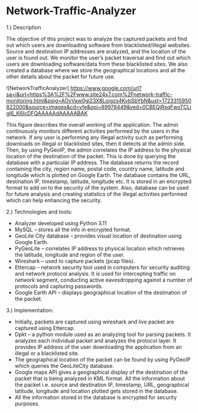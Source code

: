 # Network-Traffic-Analyzer

1.) Description

The objective of this project was to analyze the captured packets and find out which users are downloading software from blacklisted/illegal websites. Source and destination IP addresses are analyzed, and the location of the user is found out. We monitor the user’s packet traversal and find out which users are downloading software/data from these blacklisted sites. We also created a database where we store the geographical locations and all the other details about the packet for future use.

![NetworkTrafficAnalyzer] https://www.google.com/url?sa=i&url=https%3A%2F%2Fwww.site24x7.com%2Fnetwork-traffic-monitoring.html&psig=AOvVaw0gl23X8Loigzs4KvbSbYbN&ust=1723315950822000&source=images&cd=vfe&opi=89978449&ved=0CBEQjRxqFwoTCLjgl6_K6IcDFQAAAAAdAAAAABAK

This figure describes the overall working of the application.
The admin continuously monitors different activities performed by the users in the network. If any user is performing any illegal activity such as performing downloads on illegal or blacklisted sites, then it detects at the admin side. Then, by using PyGeoIP, the admin correlates the IP address to the physical location of the destination of the packet. This is done by querying the database with a particular IP address. The database returns the record containing the city, region name, postal code, country name, latitude and longitude which is plotted on Google Earth.
The database contains the URL, destination IP, timestamp, latitude, longitude etc. It is stored in an encrypted format to add on to the security of the system. Also, database can be used for future analysis and creating statistics of the illegal activities performed which can help enhancing the security.

2.) Technologies and tools:
- Analyzer developed using Python 3.11
- MySQL – stores all the info in encrypted format.
- GeoLite City database – provides visual location of destination using Google Earth. 
- PyGeoLite – correlates IP address to physical location which retrieves the latitude, longitude and region of the user.
- Wireshark – used to capture packets (pcap files).
- Ettercap – network security tool used in computers for security auditing and network protocol analysis. It is used for intercepting traffic on network segment, conducting active eavesdropping against a number of protocols and capturing passwords.
- Google Earth API – displays geographical location of the destination of the packet.

3.) Implementation:
- Initially, packets are captured using wireshark and live packet are captured using Ettercap.
- Dpkt – a python module used as an analyzing tool for parsing packets. It analyzes each individual packet and analyzes the protocol layer. It provides IP address of the user downloading the application from an illegal or a blacklisted site. 
- The geographical location of the packet can be found by using PyGeoIP which queries the GeoLiteCity database.
- Google maps API gives a geographical display of the destination of the packet that is being analyzed in KML format. All the information about the packet i.e. source and destination IP, timestamp, URL, geographical latitude, longitude and location plotted gets stored in the database.
- All the information stored in the database is encrypted for security purposes.
